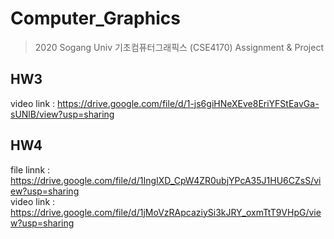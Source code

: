 # Computer_Graphics
> 2020 Sogang Univ 기초컴퓨터그래픽스 (CSE4170) Assignment & Project

## HW3
video link : https://drive.google.com/file/d/1-js6giHNeXEve8EriYFStEavGa-sUNlB/view?usp=sharing

## HW4
file linnk : https://drive.google.com/file/d/1IngIXD_CpW4ZR0ubjYPcA35J1HU6CZsS/view?usp=sharing  
video link : https://drive.google.com/file/d/1jMoVzRApcaziySi3kJRY_oxmTtT9VHpG/view?usp=sharing

